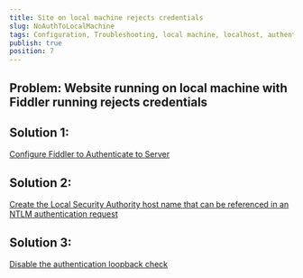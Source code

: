 ```yaml
---
title: Site on local machine rejects credentials
slug: NoAuthToLocalMachine
tags: Configuration, Troubleshooting, local machine, localhost, authentication, credentials
publish: true
position: 7
---
```


Problem: Website running on local machine with Fiddler running rejects credentials
----------------------------------------------------------------------------------

Solution 1:
-----------

[Configure Fiddler to Authenticate to Server][1]

Solution 2: 
-----------

[Create the Local Security Authority host name that can be referenced in an NTLM authentication request][2]

Solution 3:
-----------

[Disable the authentication loopback check][2]

[1]: ../Tasks/AuthenticateWithCBT
[2]: http://support.microsoft.com/kb/926642
